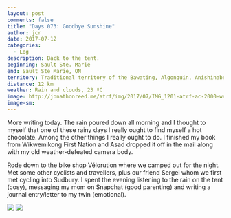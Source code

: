 ```yaml
---
layout: post
comments: false
title: "Days 073: Goodbye Sunshine"
author: jcr
date: 2017-07-12
categories:
  - Log
description: Back to the tent.
beginning: Sault Ste. Marie
end: Sault Ste Marie, ON
territory: Traditional territory of the Bawating, Algonquin, Anishinabek, Haudenosaunee, Ojibway, Odawa and Cree
distance: 12 km
weather: Rain and clouds, 23 ºC
image: http://jonathonreed.me/atrf/img/2017/07/IMG_1201-atrf-ac-2000-web.jpg
image-sm:
---
```


More writing today. The rain poured down all morning and I thought to myself that one of these rainy days I really ought to find myself a hot chocolate. Among the other things I really ought to do. I finished my book from Wikwemikong First Nation and Asad dropped it off in the mail along with my old weather-defeated camera body. 

Rode down to the bike shop Vélorution where we camped out for the night. Met some other cyclists and travellers, plus our friend Sergei whom we first met cycling into Sudbury. I spent the evening listening to the rain on the tent (cosy), messaging my mom on Snapchat (good parenting) and writing a journal entry/letter to my twin (emotional).

<img src="http://jonathonreed.me/atrf/img/2017/07/IMG_4780-atrf-jcr-2000-web.jpg">

<img src="http://jonathonreed.me/atrf/img/2017/07/IMG_4810-atrf-jcr-2000-web.jpg">